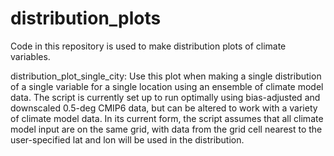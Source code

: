 # distribution_plots

Code in this repository is used to make distribution plots of climate variables.

distribution_plot_single_city: Use this plot when making a single distribution of a single variable for a single location using an ensemble of climate model data. The script is currently set up to run optimally using bias-adjusted and downscaled 0.5-deg CMIP6 data, but can be altered to work with a variety of climate model data. In its current form, the script assumes that all climate model input are on the same grid, with data from the grid cell nearest to the user-specified lat and lon will be used in the distribution.
